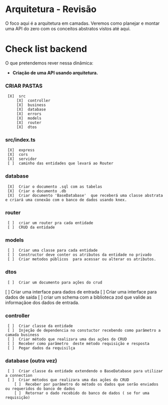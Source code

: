 # Arquitetura - Revisão

O foco aqui é a arquitetura em camadas. Veremos como planejar e montar uma API do zero com os conceitos abstratos vistos até aqui.

# Check list backend

O que pretendemos rever nessa dinâmica:

- **Criação de uma API usando arquitetura.**

### CRIAR PASTAS
     [X]  src
         [X]  controller
         [X]  business
         [X]  database
         [X]  errors
         [X]  models
         [X]  router
         [X]  dtos
### src/index.ts
     [X]  express
     [X]  cors
     [X]  servidor
     [ ]  caminho das entidades que levará ao Router
    
### database
     [X]  Criar o documento .sql com as tabelas
     [X]  Criar o documento .db
     [X]  Criar documento 'BaseDatabase'  que receberá uma classe abstrata e criará uma conexão com o banco de dados usando knex.
### router
     [ ]  criar um router pra cada entidade
     [ ]  CRUD da entidade
### models
     [ ]  Criar uma classe para cada entidade
     [ ]  Constructor deve conter os atributos da entidade no privado
     [ ]  Criar metodos públicos  para acessar ou alterar os atributos.
    
### dtos
     [ ]  Criar um documento para ações do crud
[ ]  Criar uma interface para dados de entrada
     [ ]  Criar uma interface para dados de saída
     [ ]  criar um schema com a biblioteca zod que valide as informaçãoe dos dados de entrada.

  

### controller
     [ ]  Criar classe da entidade
     [ ]  Injeção de dependencia no constuctor recebendo como parâmetro a camada business
     [ ]  Criar método que realizara uma das ações do CRUD
     [ ]  Receber como parâmetro  deste método requisição e resposta
     [ ]  Pegar dados da requisilça
### database (outra vez)
     [ ]  Criar classe da entidade extendendo o BaseDatabase para utilizar a connection
     [ ]  Criar métodos que realizara uma das ações do CRUD
        [ ]  Receber por parâmetro do método os dados que serão enviados ou requeridos do banco de dados
        [ ]  Retornar o dado recebido do banco de dados ( se for uma requisição)